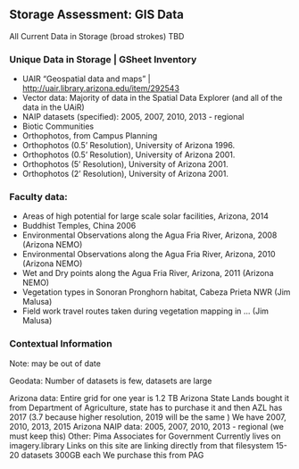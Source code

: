 ## Storage Assessment: GIS Data

All Current Data in Storage (broad strokes)
TBD

### Unique Data in Storage | GSheet Inventory 

* UAIR “Geospatial data and maps” | http://uair.library.arizona.edu/item/292543
* Vector data: Majority of data in the Spatial Data Explorer (and all of the data in the UAiR)
* NAIP datasets (specified): 2005, 2007, 2010, 2013 - regional 
* Biotic Communities
* Orthophotos, from Campus Planning
* Orthophotos (0.5’ Resolution), University of Arizona 1996.
* Orthophotos (0.5’ Resolution), University of Arizona 2001.
* Orthophotos (5’ Resolution), University of Arizona 2001.
* Orthophotos (2’ Resolution), University of Arizona 2001.

### Faculty data:
* Areas of high potential for large scale solar facilities, Arizona, 2014
* Buddhist Temples, China 2006
* Environmental Observations along the Agua Fria River, Arizona, 2008 (Arizona NEMO)
* Environmental Observations along the Agua Fria River, Arizona, 2010 (Arizona NEMO)
* Wet and Dry points along the Agua Fria River, Arizona, 2011 (Arizona NEMO)
* Vegetation types in Sonoran Pronghorn habitat, Cabeza Prieta NWR (Jim Malusa)
* Field work travel routes taken during vegetation mapping in … (Jim Malusa)

### Contextual Information
Note: may be out of date  

Geodata: Number of datasets is few, datasets are large   

Arizona data:
Entire grid for one year is 1.2 TB
Arizona State Lands bought it from Department of Agriculture, state has to purchase it and then
AZL has 2017 (3.7 because higher resolution, 2019 will be the same )
We have 2007, 2010, 2013, 2015 
Arizona NAIP data: 
2005, 2007, 2010, 2013 - regional (we must keep this)
Other: 
Pima Associates for Government
Currently lives on imagery.library
Links on this site are linking directly from that filesystem
15-20 datasets 300GB each 
We purchase this from PAG
